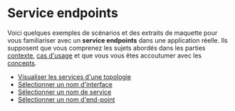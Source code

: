 # Service endpoints

Voici quelques exemples de scénarios et des extraits de maquette pour vous familiariser avec un **service endpoints** dans une application réelle. Ils supposent que vous comprenez les sujets abordés dans les parties [contexte](../../contexte/), [cas d'usage](../../cas-dusage.md) et que vous vous êtes accoutumer avec les [concepts](../concepts.md).

* [Visualiser les services d'une topologie](visualiser-les-services-dune-topologie.md)
* [Sélectionner un nom d'interface](selectionner-un-nom-dinterface.md)
* [Sélectionner un nom de service](selectionner-un-nom-de-service.md)
* [Sélectionner un nom d'end-point](selectionner-un-nom-dend-point.md)

